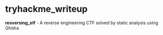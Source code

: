 # tryhackme_writeup
**resversing_elf** - A reverse engineering CTF solved by static analysis using Ghidra
